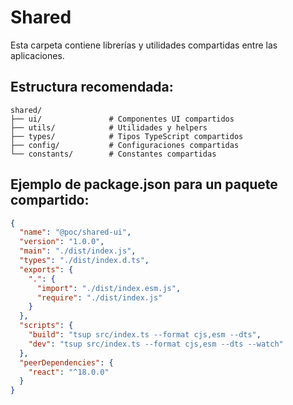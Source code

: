 # Shared

Esta carpeta contiene librerías y utilidades compartidas entre las aplicaciones.

## Estructura recomendada:

```
shared/
├── ui/               # Componentes UI compartidos
├── utils/            # Utilidades y helpers
├── types/            # Tipos TypeScript compartidos
├── config/           # Configuraciones compartidas
└── constants/        # Constantes compartidas
```

## Ejemplo de package.json para un paquete compartido:

```json
{
  "name": "@poc/shared-ui",
  "version": "1.0.0",
  "main": "./dist/index.js",
  "types": "./dist/index.d.ts",
  "exports": {
    ".": {
      "import": "./dist/index.esm.js",
      "require": "./dist/index.js"
    }
  },
  "scripts": {
    "build": "tsup src/index.ts --format cjs,esm --dts",
    "dev": "tsup src/index.ts --format cjs,esm --dts --watch"
  },
  "peerDependencies": {
    "react": "^18.0.0"
  }
}
```
